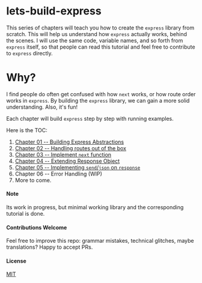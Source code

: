 # lets-build-express

This series of chapters will teach you how to create the `express` library from scratch. This will help us understand how `express` actually works, behind the scenes.  I will use the same code, variable names, and so forth from `express` itself, so that people can read this tutorial and feel free to contribute to `express` directly.

# Why?
I find people do often get confused with how `next` works, or how route order works in `express`. By building the `express` library, we can gain a more solid understanding.  Also, it's fun! 

Each chapter will build `express` step by step with running examples.

Here is the TOC:

1. [Chapter 01 -- Building Express Abstractions](https://github.com/antoaravinth/lets-build-express/blob/master/chap01/CHAP01.md)
2. [Chapter 02 -- Handling routes out of the box](https://github.com/antoaravinth/lets-build-express/blob/master/chap02/CHAP02.md)
3. [Chapter 03 -- Implement `next` function](https://github.com/antoaravinth/lets-build-express/blob/master/chap03/CHAP03.md)
4. [Chapter 04 -- Extending Response Object](https://github.com/antoaravinth/lets-build-express/blob/master/chap04/CHAP04.md)
5. [Chapter 05 -- Implementing `send`/`json` on `response`](https://github.com/antoaravinth/lets-build-express/blob/master/chap05/CHAP05.md)
6. Chapter 06 -- Error Handling (WIP)
7. More to come.

#### Note
Its work in progress, but minimal working library and the corresponding tutorial is done. 

#### Contributions Welcome
Feel free to improve this repo: grammar mistakes, technical glitches, maybe translations?  Happy to accept PRs.

#### License
[MIT](https://github.com/antoaravinth/lets-build-express/blob/master/LICENSE.md)

